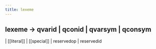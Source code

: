 ```yaml
---
title: lexeme
---
```


## lexeme	→	qvarid | qconid | qvarsym | qconsym
|	[[literal]] | [[special]] | reservedop | reservedid
##
